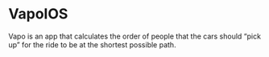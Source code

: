 # VapoIOS
Vapo is an app that calculates the order of people that the cars should “pick up” for the ride to be at the shortest possible path. 
